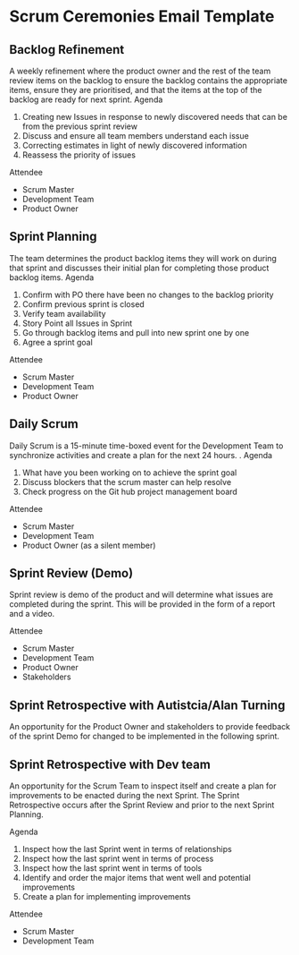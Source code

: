 
# Scrum Ceremonies Email Template

## Backlog Refinement 
A weekly refinement where the product owner and the rest of the team review items on the backlog to ensure the backlog contains the appropriate items, ensure they are prioritised, and that the items at the top of the backlog are ready for next sprint.
Agenda 
1.	Creating new Issues in response to newly discovered needs that can be from the previous sprint review
2.	Discuss and ensure all team members understand each issue
3.	Correcting estimates in light of newly discovered information
4.	Reassess the priority of issues

Attendee  
* Scrum Master
* Development Team
* Product Owner

## Sprint Planning
The team determines the product backlog items they will work on during that sprint and discusses their initial plan for completing those product backlog items. 
Agenda  
1.	Confirm with PO there have been no changes to the backlog priority
2.	Confirm previous sprint is closed
3.	Verify team availability
4.	Story Point all Issues in Sprint
5.	Go through backlog items and pull into new sprint one by one
6.	Agree a sprint goal

Attendee

* Scrum Master
* Development Team
* Product Owner

## Daily Scrum
Daily Scrum is a 15-minute time-boxed event for the Development Team to synchronize activities and create a plan for the next 24 hours. . 
Agenda

1.	What have you been working on to achieve the sprint goal 
2.	Discuss blockers that the scrum master can help resolve
3.	Check progress on the Git hub project management board

Attendee

* Scrum Master
* Development Team
* Product Owner (as a silent member)

## Sprint Review (Demo)
Sprint review is demo of the product and will determine what issues are completed during the sprint. This will be provided in the form of a report and a video.

Attendee

* Scrum Master
* Development Team
* Product Owner
* Stakeholders 

## Sprint Retrospective with Autistcia/Alan Turning
An opportunity for the Product Owner and stakeholders to provide feedback of the sprint Demo for changed to be implemented in the following sprint.

## Sprint Retrospective with Dev team
An opportunity for the Scrum Team to inspect itself and create a plan for improvements to be enacted during the next Sprint. The Sprint Retrospective occurs after the Sprint Review and prior to the next Sprint Planning.

Agenda
1.	Inspect how the last Sprint went in terms of relationships
2.	Inspect how the last sprint went in terms of process
3.	Inspect how the last sprint went in terms of tools
4.	Identify and order the major items that went well and potential improvements
5.	Create a plan for implementing improvements 

Attendee

* Scrum Master
* Development Team



